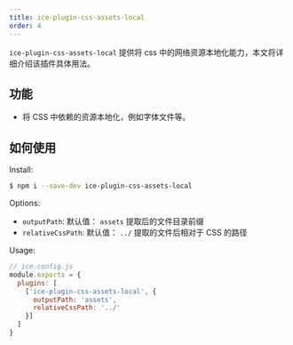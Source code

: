 ```yaml
---
title: ice-plugin-css-assets-local
order: 4
---
```


`ice-plugin-css-assets-local` 提供将 css 中的网络资源本地化能力，本文将详细介绍该插件具体用法。

## 功能

- 将 CSS 中依赖的资源本地化，例如字体文件等。

## 如何使用

Install:

```bash
$ npm i --save-dev ice-plugin-css-assets-local
```

Options:

- `outputPath`: 默认值： `assets` 提取后的文件目录前缀
- `relativeCssPath`: 默认值： `../` 提取的文件后相对于 CSS 的路径

Usage:

```js
// ice.config.js
module.exports = {
  plugins: [
    ['ice-plugin-css-assets-local', {
      outputPath: 'assets',
      relativeCssPath: '../'
    }]
  ]
}
```